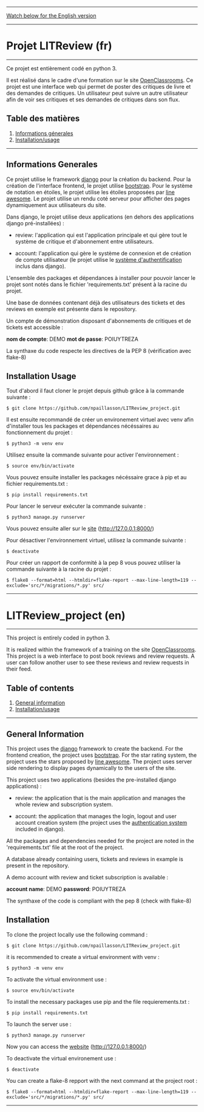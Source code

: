 
***
[Watch below for the English version](#LITReview_project-en) 
***

# Projet LITReview (fr)

***

Ce projet est entièrement codé en python 3.

Il est réalisé dans le cadre d'une formation sur le site [OpenClassrooms](https://openclassrooms.com/fr/).
Ce projet est une interface web qui permet de poster des critiques de livre et des demandes de critiques. Un utilisateur peut suivre un autre utilisateur afin de voir ses critiques et ses demandes de critiques dans son flux.

## Table des matières
1. [Informations génerales](#informations-generales)
2. [Installation/usage](#installation-usage)

***

## Informations Generales

Ce projet utilise le framework [django](https://docs.djangoproject.com/fr/3.2/) pour la création du backend. Pour la création de l'interface frontend, le projet utilise [bootstrap](https://getbootstrap.com/docs/5.1/getting-started/introduction/). Pour le système de notation en étoiles, le projet utilise les étoiles proposées par [line awesome](https://icons8.com/line-awesome). Le projet utilise un rendu coté serveur pour afficher des pages dynamiquement aux utilisateurs du site.

Dans django, le projet utilise deux applications (en dehors des applications django pré-installées) :

*	review: l'application qui est l'application principale et qui gère tout le système de critique et d'abonnement entre utilisateurs.

*	account: l'application qui gère le système de connexion et de création de compte utilisateur (le projet utilise le [système d'authentification](https://docs.djangoproject.com/fr/3.2/topics/auth/) inclus dans django).

L'ensemble des packages et dépendances à installer pour pouvoir lancer le projet sont notés dans le fichier 'requirements.txt' présent à la racine du projet.

Une base de données contenant déjà des utilisateurs des tickets et des reviews en exemple est présente dans le repository. 

Un compte de démonstration disposant d'abonnements de critiques et de tickets est accessible :

**nom de compte**: DEMO 
**mot de passe**: POIUYTREZA

La synthaxe du code respecte les directives de la PEP 8 (vérification avec flake-8)

## Installation Usage

Tout d'abord il faut cloner le projet depuis github grâce à la commande suivante :

```
$ git clone https://github.com/npaillasson/LITReview_project.git
```

Il est ensuite recommandé de créer un environement virtuel avec venv afin d'installer tous les packages et dépendances nécéssaires au fonctionnement du projet :

```
$ python3 -m venv env
```

Utilisez ensuite la commande suivante pour activer l'environnement :
```
$ source env/bin/activate
```

Vous pouvez ensuite installer les packages nécéssaire grace à pip et au fichier requirements.txt :
```
$ pip install requirements.txt
```

Pour lancer le serveur exécuter la commande suivante :
```
$ python3 manage.py runserver
```

Vous pouvez ensuite aller sur le [site](http://127.0.0.1:8000/) (http://127.0.0.1:8000/)

Pour désactiver l'environnement virtuel, utilisez la commande suivante :
```
$ deactivate
```

Pour créer un rapport de conformité à la pep 8 vous pouvez utiliser la commande suivante à la racine du projet :

```
$ flake8 --format=html --htmldir=flake-report --max-line-length=119 --exclude='src/*/migrations/*.py' src/
```
***
# LITReview_project (en)
***
This project is entirely coded in python 3.

It is realized within the framework of a training on the site [OpenClassrooms](https://openclassrooms.com/fr/).
This project is a web interface to post book reviews and review requests. A user can follow another user to see these reviews and review requests in their feed.


## Table of contents
1. [General information](#general-information)
2. [Installation/usage](#installation)

***

## General Information

This project uses the [django](https://docs.djangoproject.com/en/3.2/) framework to create the backend. For the frontend creation, the project uses [bootstrap](https://getbootstrap.com/docs/5.1/getting-started/introduction/). For the star rating system, the project uses the stars proposed by [line awesome](https://icons8.com/line-awesome). The project uses server side rendering to display pages dynamically to the users of the site.

This project uses two applications (besides the pre-installed django applications) :

* review: the application that is the main application and manages the whole review and subscription system.

* account: the application that manages the login, logout and user account creation system (the project uses the [authentication system](https://docs.djangoproject.com/en/3.2/topics/auth/) included in django).

All the packages and dependencies needed for the project are noted in the 'requirements.txt' file at the root of the project.

A database already containing users, tickets and reviews in example is present in the repository. 

A demo account with review and ticket subscription is available :

**account name**: DEMO 
**password**: POIUYTREZA

The synthaxe of the code is compliant with the pep 8 (check with flake-8)

## Installation

To clone the project locally use the following command :

```
$ git clone https://github.com/npaillasson/LITReview_project.git
```

it is recommended to create a virtual environment with venv :

```
$ python3 -m venv env
```

To activate the virtual environment use :
```
$ source env/bin/activate
```

To install the necessary packages use pip and the file requierements.txt :
```
$ pip install requirements.txt
```

To launch the server use :
```
$ python3 manage.py runserver
```

Now you can access the [website](http://127.0.0.1:8000/) (http://127.0.0.1:8000/)

To deactivate the virtual environement use :
```
$ deactivate
```

You can create a flake-8 repport with the next command at the project root :

```
$ flake8 --format=html --htmldir=flake-report --max-line-length=119 --exclude='src/*/migrations/*.py' src/
```

****